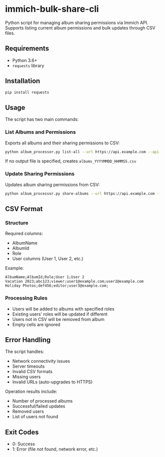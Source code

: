 # immich-bulk-share-cli
Python script for managing album sharing permissions via Immich API. Supports listing current album permissions and bulk updates through CSV files.
## Requirements

- Python 3.6+
- `requests` library

## Installation

```bash
pip install requests
```

## Usage

The script has two main commands:

### List Albums and Permissions

Exports all albums and their sharing permissions to CSV:

```bash
python album_processor.py list-all --url https://api.example.com --api-key YOUR_API_KEY [--output albums.csv]
```

If no output file is specified, creates `albums_YYYYMMDD_HHMMSS.csv`

### Update Sharing Permissions

Updates album sharing permissions from CSV:

```bash
python album_processor.py share-albums --url https://api.example.com --api-key YOUR_API_KEY --input albums.csv
```

## CSV Format

### Structure
Required columns:
- AlbumName
- AlbumId
- Role
- User columns (User 1, User 2, etc.)

Example:
```csv
AlbumName;AlbumId;Role;User 1;User 2
Vacation 2023;abc123;viewer;user1@example.com;user2@example.com
Holiday Photos;def456;editor;user3@example.com;
```

### Processing Rules
- Users will be added to albums with specified roles
- Existing users' roles will be updated if different
- Users not in CSV will be removed from album
- Empty cells are ignored

## Error Handling

The script handles:
- Network connectivity issues
- Server timeouts
- Invalid CSV formats
- Missing users
- Invalid URLs (auto-upgrades to HTTPS)

Operation results include:
- Number of processed albums
- Successful/failed updates
- Removed users
- List of users not found

## Exit Codes
- 0: Success
- 1: Error (file not found, network error, etc.)

